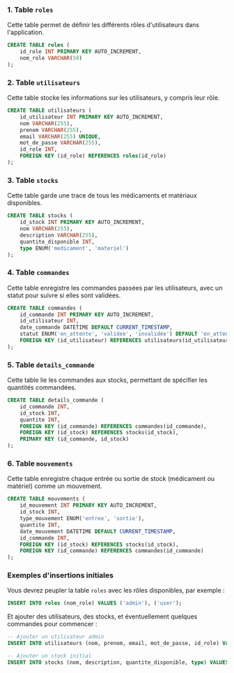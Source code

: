 ### 1. Table `roles`

Cette table permet de définir les différents rôles d'utilisateurs dans l'application.

```sql
CREATE TABLE roles (
    id_role INT PRIMARY KEY AUTO_INCREMENT,
    nom_role VARCHAR(50)
);
```

### 2. Table `utilisateurs`

Cette table stocke les informations sur les utilisateurs, y compris leur rôle.

```sql
CREATE TABLE utilisateurs (
    id_utilisateur INT PRIMARY KEY AUTO_INCREMENT,
    nom VARCHAR(255),
    prenom VARCHAR(255),
    email VARCHAR(255) UNIQUE,
    mot_de_passe VARCHAR(255),
    id_role INT,
    FOREIGN KEY (id_role) REFERENCES roles(id_role)
);
```

### 3. Table `stocks`

Cette table garde une trace de tous les médicaments et matériaux disponibles.

```sql
CREATE TABLE stocks (
    id_stock INT PRIMARY KEY AUTO_INCREMENT,
    nom VARCHAR(255),
    description VARCHAR(255),
    quantite_disponible INT,
    type ENUM('medicament', 'materiel')
);
```

### 4. Table `commandes`

Cette table enregistre les commandes passées par les utilisateurs, avec un statut pour suivre si elles sont validées.

```sql
CREATE TABLE commandes (
    id_commande INT PRIMARY KEY AUTO_INCREMENT,
    id_utilisateur INT,
    date_commande DATETIME DEFAULT CURRENT_TIMESTAMP,
    statut ENUM('en_attente', 'validee', 'invalidée') DEFAULT 'en_attente',
    FOREIGN KEY (id_utilisateur) REFERENCES utilisateurs(id_utilisateur)
);
```

### 5. Table `details_commande`

Cette table lie les commandes aux stocks, permettant de spécifier les quantités commandées.

```sql
CREATE TABLE details_commande (
    id_commande INT,
    id_stock INT,
    quantite INT,
    FOREIGN KEY (id_commande) REFERENCES commandes(id_commande),
    FOREIGN KEY (id_stock) REFERENCES stocks(id_stock),
    PRIMARY KEY (id_commande, id_stock)
);
```

### 6. Table `mouvements`

Cette table enregistre chaque entrée ou sortie de stock (médicament ou matériel) comme un mouvement.

```sql
CREATE TABLE mouvements (
    id_mouvement INT PRIMARY KEY AUTO_INCREMENT,
    id_stock INT,
    type_mouvement ENUM('entree', 'sortie'),
    quantite INT,
    date_mouvement DATETIME DEFAULT CURRENT_TIMESTAMP,
    id_commande INT,
    FOREIGN KEY (id_stock) REFERENCES stocks(id_stock),
    FOREIGN KEY (id_commande) REFERENCES commandes(id_commande)
);
```

### Exemples d'insertions initiales

Vous devrez peupler la table `roles` avec les rôles disponibles, par exemple :

```sql
INSERT INTO roles (nom_role) VALUES ('admin'), ('user');
```

Et ajouter des utilisateurs, des stocks, et éventuellement quelques commandes pour commencer :

```sql
-- Ajouter un utilisateur admin
INSERT INTO utilisateurs (nom, prenom, email, mot_de_passe, id_role) VALUES ('Admin', 'Istrateur', 'admin@example.com', 'motdepassehash', (SELECT id_role FROM roles WHERE nom_role = 'admin'));

-- Ajouter un stock initial
INSERT INTO stocks (nom, description, quantite_disponible, type) VALUES ('Paracetamol', 'Antidouleur', 100, 'medicament');
```
